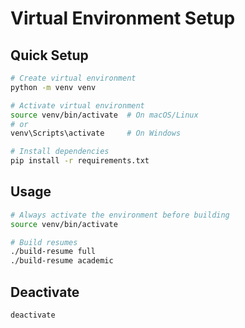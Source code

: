 # Virtual Environment Setup

## Quick Setup
```bash
# Create virtual environment
python -m venv venv

# Activate virtual environment
source venv/bin/activate  # On macOS/Linux
# or
venv\Scripts\activate     # On Windows

# Install dependencies
pip install -r requirements.txt
```

## Usage
```bash
# Always activate the environment before building
source venv/bin/activate

# Build resumes
./build-resume full
./build-resume academic
```

## Deactivate
```bash
deactivate
```
